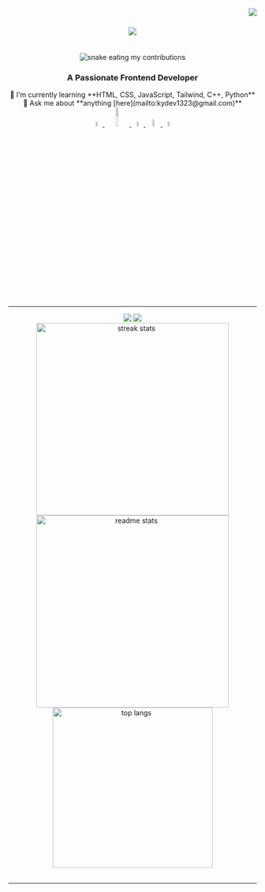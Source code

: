 <img align="right" src="https://visitor-badge.laobi.icu/badge?page_id=MrKyDev.MrKyDev" />

<h1 align="center">
    <img src="https://readme-typing-svg.herokuapp.com/?font=Righteous&size=35&center=true&vCenter=true&width=500&height=70&duration=4000&lines=Hi+There!+👋;+I'm+MrKyDev!" />
</h1>
<div align="center">
  <br>
  <img alt="snake eating my contributions" src="https://raw.githubusercontent.com/MrKyDev/MrKyDev/output/github-contribution-grid-snake.svg" />
</div>
<h3 align="center">A Passionate Frontend Developer</h3>
<div align="center">
  🌱 I’m currently learning **HTML, CSS, JavaScript, Tailwind, C++, Python**<br>
  💬 Ask me about **anything [here](mailto:kydev1323@gmail.com)**
</div> 

<div align="center"> 
  <a href="mailto:kydev1323@gmail.com">
    <img src="https://static.vecteezy.com/system/resources/thumbnails/016/716/465/small_2x/gmail-icon-free-png.png" target="_blank" width="5%"/>
  </a>
  <a href="https://www.linkedin.com/in/kyle-joshua-noel-alvaro-968061325/" target="_blank">
    <img src="https://encrypted-tbn0.gstatic.com/images?q=tbn:ANd9GcQ-CcFPUPpws-zubkp_7gigAYG1AM5zl_Nw1g&s" target="_blank" width="10%"/>
  </a>
  <a href="https://github.com/MrKyDev" target="_blank">
     <img src="https://cdn-icons-png.flaticon.com/512/25/25231.png" target="_blank" width="5%" />
  </a>
  <a href="https://www.instagram.com/kydev_pcm2600" target="_blank">
     <img src="https://static.vecteezy.com/system/resources/previews/042/127/160/non_2x/instagram-logo-on-circle-style-with-transparent-background-free-png.png" target="_blank" width="6%"/> 
  </a>
  <a href="https://www.facebook.com/PCM2600" target="_blank">
     <img src="https://www.freeiconspng.com/uploads/logo-facebook-circle-png-pictures-9.png" target="_blank" width="5%"/> 
  </a>
</div>

<hr/>
<div align="center">
    <img src="https://skillicons.dev/icons?i=html,css,vscode,github,figma,tailwind,git" />
    <img src="https://skillicons.dev/icons?i=python,javascript,c,java" /><br>
</div>

<div align=center>
  <img width=390 src="https://github-readme-streak-stats.herokuapp.com/?user=MrKyDev&count_private=true&theme=react&border_radius=10" alt="streak stats"/>
  <img width=390 src="https://github-readme-stats.vercel.app/api?username=MrKyDev&count_private=true&show_icons=true&theme=react&rank_icon=github&border_radius=10" alt="readme stats" />
  <br/>
  <img width=325 align="center" src="https://github-readme-stats.vercel.app/api/top-langs/?username=MrKyDev&hide=HTML&langs_count=8&layout=compact&theme=react&border_radius=10&size_weight=0.5&count_weight=0.5&exclude_repo=github-readme-stats" alt="top langs" />
</div>
<br/>
<hr/>
